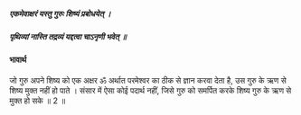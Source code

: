 ##### एकमेवाक्षरं यस्तु गुरुः शिष्यं प्रबोधयेत् ।
##### पृथिव्यां नास्ति तद्रव्यं यद्दत्वा चाऽनृणी भवेत् ॥

#### भावार्थ

जो गुरु अपने शिष्य को एक अक्षर ॐ अर्थात परमेश्वर का ठीक से ज्ञान करवा देता है, उस गुरु के ऋण से शिष्य मुक्त नहीं हो पाते । संसार में ऐसा कोई पदार्थ नहीं, जिसे गुरु को समर्पित करके शिष्य गुरु के ऋण से मुक्त हो सके ॥ 2 ॥